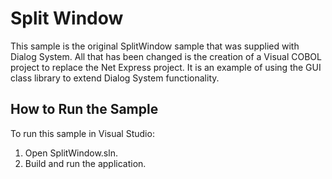 # Split Window</name>

This sample is the original SplitWindow sample that was supplied with Dialog System.
All that has been changed is the creation of a Visual COBOL project to replace
the Net Express project. It is an example of using the GUI class library to extend
Dialog System functionality.

## How to Run the Sample

To run this sample in Visual Studio:

1. Open SplitWindow.sln.
2. Build and run the application.
